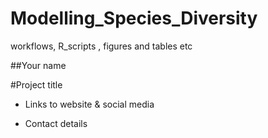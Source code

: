 # Modelling_Species_Diversity
workflows, R_scripts , figures and tables etc

 ##Your name 

#Project title

- Links to website & social media

- Contact details
